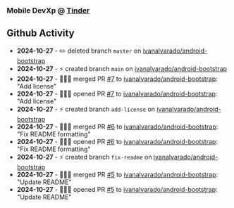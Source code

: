 ### Mobile DevXp @ [Tinder](https://medium.com/tinder)

## Github Activity
- **2024-10-27** - ✏️ deleted branch `master` on [ivanalvarado/android-bootstrap](https://github.com/ivanalvarado/android-bootstrap)
- **2024-10-27** - ⚡️ created branch `main` on [ivanalvarado/android-bootstrap](https://github.com/ivanalvarado/android-bootstrap)
- **2024-10-27** - 🧑🏻‍💻 merged PR [#7](https://github.com/ivanalvarado/android-bootstrap/pull/7) to [ivanalvarado/android-bootstrap](https://github.com/ivanalvarado/android-bootstrap): "Add license"
- **2024-10-27** - 🧑🏻‍💻 opened PR [#7](https://github.com/ivanalvarado/android-bootstrap/pull/7) to [ivanalvarado/android-bootstrap](https://github.com/ivanalvarado/android-bootstrap): "Add license"
- **2024-10-27** - ⚡️ created branch `add-license` on [ivanalvarado/android-bootstrap](https://github.com/ivanalvarado/android-bootstrap)
- **2024-10-27** - 🧑🏻‍💻 merged PR [#6](https://github.com/ivanalvarado/android-bootstrap/pull/6) to [ivanalvarado/android-bootstrap](https://github.com/ivanalvarado/android-bootstrap): "Fix README formatting"
- **2024-10-27** - 🧑🏻‍💻 opened PR [#6](https://github.com/ivanalvarado/android-bootstrap/pull/6) to [ivanalvarado/android-bootstrap](https://github.com/ivanalvarado/android-bootstrap): "Fix README formatting"
- **2024-10-27** - ⚡️ created branch `fix-readme` on [ivanalvarado/android-bootstrap](https://github.com/ivanalvarado/android-bootstrap)
- **2024-10-27** - 🧑🏻‍💻 merged PR [#5](https://github.com/ivanalvarado/android-bootstrap/pull/5) to [ivanalvarado/android-bootstrap](https://github.com/ivanalvarado/android-bootstrap): "Update README"
- **2024-10-27** - 🧑🏻‍💻 opened PR [#5](https://github.com/ivanalvarado/android-bootstrap/pull/5) to [ivanalvarado/android-bootstrap](https://github.com/ivanalvarado/android-bootstrap): "Update README"